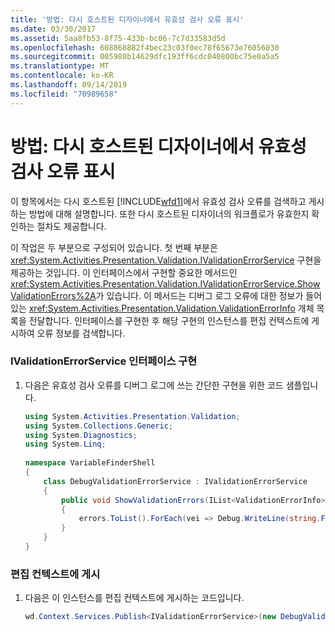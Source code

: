 ```yaml
---
title: '방법: 다시 호스트된 디자이너에서 유효성 검사 오류 표시'
ms.date: 03/30/2017
ms.assetid: 5aa8fb53-8f75-433b-bc06-7c7d33583d5d
ms.openlocfilehash: 608868882f4bec23c03f0ec78f65673e76056030
ms.sourcegitcommit: 005980b14629dfc193ff6cdc040800bc75e0a5a5
ms.translationtype: MT
ms.contentlocale: ko-KR
ms.lasthandoff: 09/14/2019
ms.locfileid: "70989658"
---
```

# <a name="how-to-display-validation-errors-in-a-rehosted-designer"></a>방법: 다시 호스트된 디자이너에서 유효성 검사 오류 표시
이 항목에서는 다시 호스트된 [!INCLUDE[wfd1](../../../includes/wfd1-md.md)]에서 유효성 검사 오류를 검색하고 게시하는 방법에 대해 설명합니다. 또한 다시 호스트된 디자이너의 워크플로가 유효한지 확인하는 절차도 제공합니다.  
  
 이 작업은 두 부분으로 구성되어 있습니다. 첫 번째 부분은 <xref:System.Activities.Presentation.Validation.IValidationErrorService> 구현을 제공하는 것입니다.  이 인터페이스에서 구현할 중요한 메서드인 <xref:System.Activities.Presentation.Validation.IValidationErrorService.ShowValidationErrors%2A>가 있습니다. 이 메서드는 디버그 로그 오류에 대한 정보가 들어 있는 <xref:System.Activities.Presentation.Validation.ValidationErrorInfo> 개체 목록을 전달합니다.  인터페이스를 구현한 후 해당 구현의 인스턴스를 편집 컨텍스트에 게시하여 오류 정보를 검색합니다.  
  
### <a name="implement-the-ivalidationerrorservice-interface"></a>IValidationErrorService 인터페이스 구현  
  
1. 다음은 유효성 검사 오류를 디버그 로그에 쓰는 간단한 구현을 위한 코드 샘플입니다.  
  
    ```csharp  
    using System.Activities.Presentation.Validation;  
    using System.Collections.Generic;  
    using System.Diagnostics;  
    using System.Linq;  
  
    namespace VariableFinderShell  
    {  
        class DebugValidationErrorService : IValidationErrorService  
        {  
            public void ShowValidationErrors(IList<ValidationErrorInfo> errors)  
            {  
                errors.ToList().ForEach(vei => Debug.WriteLine(string.Format("Error: {0} ", vei.Message)));  
            }  
        }  
    }  
    ```  
  
### <a name="publishing-to-the-editing-context"></a>편집 컨텍스트에 게시  
  
1. 다음은 이 인스턴스를 편집 컨텍스트에 게시하는 코드입니다.  
  
    ```csharp  
    wd.Context.Services.Publish<IValidationErrorService>(new DebugValidationErrorService());  
    ```
